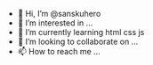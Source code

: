 - 👋 Hi, I’m @sanskuhero
- 👀 I’m interested in ...
- 🌱 I’m currently learning html css js
- 💞️ I’m looking to collaborate on ...
- 📫 How to reach me ...

<!---
sanskuhero/sanskuhero is a ✨ special ✨ repository because its `README.md` (this file) appears on your GitHub profile.
You can click the Preview link to take a look at your changes.
--->
